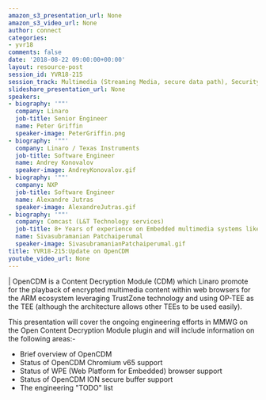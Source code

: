 ```yaml
---
amazon_s3_presentation_url: None
amazon_s3_video_url: None
author: connect
categories:
- yvr18
comments: false
date: '2018-08-22 09:00:00+00:00'
layout: resource-post
session_id: YVR18-215
session_track: Multimedia (Streaming Media, secure data path), Security
slideshare_presentation_url: None
speakers:
- biography: '""'
  company: Linaro
  job-title: Senior Engineer
  name: Peter Griffin
  speaker-image: PeterGriffin.png
- biography: '""'
  company: Linaro / Texas Instruments
  job-title: Software Engineer
  name: Andrey Konovalov
  speaker-image: AndreyKonovalov.gif
- biography: '""'
  company: NXP
  job-title: Software Engineer
  name: Alexandre Jutras
  speaker-image: AlexandreJutras.gif
- biography: '""'
  company: Comcast (L&T Technology services)
  job-title: 8+ Years of experience on Embedded multimedia systems like Infotainment STB products. Currently working on open source technologies like RDK, Westeros, WPE browser, OpenCDM/CDMi and Yocto.
  name: Sivasubramanian Patchaiperumal
  speaker-image: SivasubramanianPatchaiperumal.gif
title: YVR18-215:Update on OpenCDM
youtube_video_url: None
---
```

|
  OpenCDM is a Content Decryption Module (CDM) which Linaro promote for the playback of encrypted multimedia content within web browsers for the ARM ecosystem leveraging TrustZone technology and using OP-TEE as the TEE (although the architecture allows other TEEs to be used easily).

  This presentation will cover the ongoing engineering efforts in MMWG on the Open Content Decryption Module plugin
  and will include information on the following areas:-
  - Brief overview of OpenCDM
  - Status of OpenCDM Chromium v65 support
  - Status of WPE (Web Platform for Embedded) browser support
  - Status of OpenCDM ION secure buffer support
  - The engineering "TODO" list
